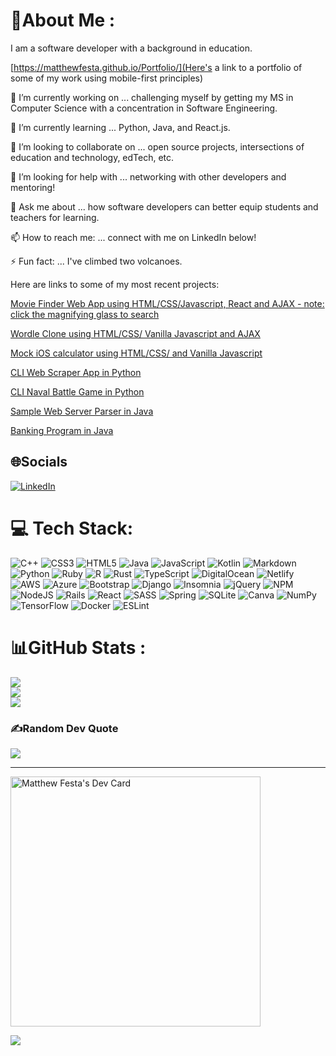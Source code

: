 # 💫About Me :

I am a software developer with a background in education. 

[https://matthewfesta.github.io/Portfolio/](Here's a link to a portfolio of some of my work using mobile-first principles) 

🔭 I’m currently working on ... challenging myself by getting my MS in Computer Science with a concentration in Software Engineering. 

🌱 I’m currently learning ... Python, Java, and React.js.   

👯 I’m looking to collaborate on ... open source projects, intersections of education and technology, edTech, etc.  

🤔 I’m looking for help with ... networking with other developers and mentoring!  

💬 Ask me about ... how software developers can better equip students and teachers for learning.   

📫 How to reach me: ... connect with me on LinkedIn below!   

⚡ Fun fact: ... I've climbed two volcanoes. 


Here are links to some of my most recent projects: 

[Movie Finder Web App using HTML/CSS/Javascript, React and AJAX - note: click the magnifying glass to search](https://matthewfesta.github.io/FlixFinder/) 

[Wordle Clone using HTML/CSS/ Vanilla Javascript and AJAX](https://matthewfesta.github.io/Wordle-Clone/)

[Mock iOS calculator using HTML/CSS/ and Vanilla Javascript](https://matthewfesta.github.io/Calculator/)

[CLI Web Scraper App in Python](https://github.com/matthewfesta/Web-Scraper)

[CLI Naval Battle Game in Python](https://github.com/matthewfesta/Naval-Battle)

[Sample Web Server Parser in Java](https://github.com/matthewfesta/WebServerProject)

[Banking Program in Java](https://github.com/matthewfesta/BasicJavaBankProgram)


## 🌐Socials
[![LinkedIn](https://img.shields.io/badge/LinkedIn-%230077B5.svg?logo=linkedin&logoColor=white)](https://linkedin.com/in/mtfesta) 


# 💻 Tech Stack:
![C++](https://img.shields.io/badge/c++-%2300599C.svg?style=for-the-badge&logo=c%2B%2B&logoColor=white) ![CSS3](https://img.shields.io/badge/css3-%231572B6.svg?style=for-the-badge&logo=css3&logoColor=white) ![HTML5](https://img.shields.io/badge/html5-%23E34F26.svg?style=for-the-badge&logo=html5&logoColor=white) ![Java](https://img.shields.io/badge/java-%23ED8B00.svg?style=for-the-badge&logo=java&logoColor=white) ![JavaScript](https://img.shields.io/badge/javascript-%23323330.svg?style=for-the-badge&logo=javascript&logoColor=%23F7DF1E) ![Kotlin](https://img.shields.io/badge/kotlin-%230095D5.svg?style=for-the-badge&logo=kotlin&logoColor=white) ![Markdown](https://img.shields.io/badge/markdown-%23000000.svg?style=for-the-badge&logo=markdown&logoColor=white) ![Python](https://img.shields.io/badge/python-3670A0?style=for-the-badge&logo=python&logoColor=ffdd54) ![Ruby](https://img.shields.io/badge/ruby-%23CC342D.svg?style=for-the-badge&logo=ruby&logoColor=white) ![R](https://img.shields.io/badge/r-%23276DC3.svg?style=for-the-badge&logo=r&logoColor=white) ![Rust](https://img.shields.io/badge/rust-%23000000.svg?style=for-the-badge&logo=rust&logoColor=white) ![TypeScript](https://img.shields.io/badge/typescript-%23007ACC.svg?style=for-the-badge&logo=typescript&logoColor=white) ![DigitalOcean](https://img.shields.io/badge/DigitalOcean-%230167ff.svg?style=for-the-badge&logo=digitalOcean&logoColor=white) ![Netlify](https://img.shields.io/badge/netlify-%23000000.svg?style=for-the-badge&logo=netlify&logoColor=#00C7B7) ![AWS](https://img.shields.io/badge/AWS-%23FF9900.svg?style=for-the-badge&logo=amazon-aws&logoColor=white) ![Azure](https://img.shields.io/badge/azure-%230072C6.svg?style=for-the-badge&logo=azure-devops&logoColor=white) ![Bootstrap](https://img.shields.io/badge/bootstrap-%23563D7C.svg?style=for-the-badge&logo=bootstrap&logoColor=white) ![Django](https://img.shields.io/badge/django-%23092E20.svg?style=for-the-badge&logo=django&logoColor=white) ![Insomnia](https://img.shields.io/badge/Insomnia-black?style=for-the-badge&logo=insomnia&logoColor=5849BE) ![jQuery](https://img.shields.io/badge/jquery-%230769AD.svg?style=for-the-badge&logo=jquery&logoColor=white) ![NPM](https://img.shields.io/badge/NPM-%23000000.svg?style=for-the-badge&logo=npm&logoColor=white) ![NodeJS](https://img.shields.io/badge/node.js-6DA55F?style=for-the-badge&logo=node.js&logoColor=white) ![Rails](https://img.shields.io/badge/rails-%23CC0000.svg?style=for-the-badge&logo=ruby-on-rails&logoColor=white) ![React](https://img.shields.io/badge/react-%2320232a.svg?style=for-the-badge&logo=react&logoColor=%2361DAFB) ![SASS](https://img.shields.io/badge/SASS-hotpink.svg?style=for-the-badge&logo=SASS&logoColor=white) ![Spring](https://img.shields.io/badge/spring-%236DB33F.svg?style=for-the-badge&logo=spring&logoColor=white) ![SQLite](https://img.shields.io/badge/sqlite-%2307405e.svg?style=for-the-badge&logo=sqlite&logoColor=white) ![Canva](https://img.shields.io/badge/Canva-%2300C4CC.svg?style=for-the-badge&logo=Canva&logoColor=white) ![NumPy](https://img.shields.io/badge/numpy-%23013243.svg?style=for-the-badge&logo=numpy&logoColor=white) ![TensorFlow](https://img.shields.io/badge/TensorFlow-%23FF6F00.svg?style=for-the-badge&logo=TensorFlow&logoColor=white) ![Docker](https://img.shields.io/badge/docker-%230db7ed.svg?style=for-the-badge&logo=docker&logoColor=white) ![ESLint](https://img.shields.io/badge/ESLint-4B3263?style=for-the-badge&logo=eslint&logoColor=white)

# 📊GitHub Stats :
![](https://github-readme-stats.vercel.app/api?username=matthewfesta&theme=tokyonight&hide_border=false&include_all_commits=true&count_private=true)<br/>
![](https://github-readme-streak-stats.herokuapp.com/?user=matthewfesta&theme=tokyonight&hide_border=false)<br/>
![](https://github-readme-stats.vercel.app/api/top-langs/?username=matthewfesta&theme=tokyonight&hide_border=false&include_all_commits=true&count_private=true&layout=compact)

### ✍️Random Dev Quote
![](https://quotes-github-readme.vercel.app/api?type=horizontal&theme=tokyonight)

---

<a href="https://app.daily.dev/devmatthewfesta"><img src="https://api.daily.dev/devcards/258320979eaf4049a10b77c49e1be35d.png?r=zyg" width="400" alt="Matthew Festa's Dev Card"/></a>

[![](https://visitcount.itsvg.in/api?id=matthewfesta&icon=0&color=1)](https://visitcount.itsvg.in)
